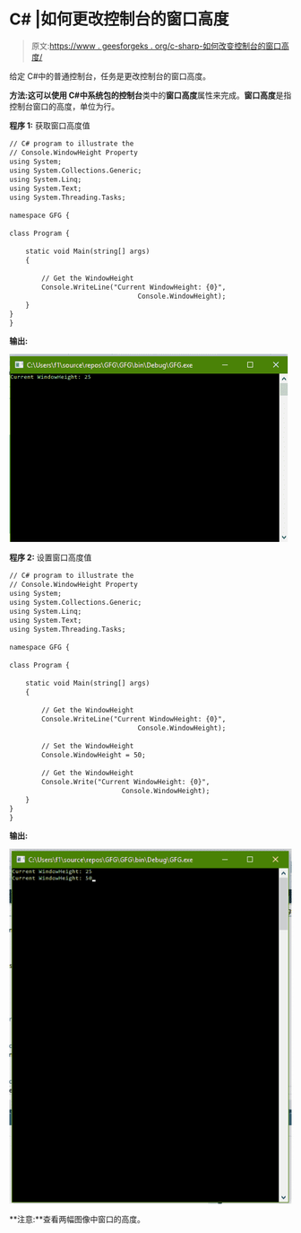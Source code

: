 # C# |如何更改控制台的窗口高度

> 原文:[https://www . geesforgeks . org/c-sharp-如何改变控制台的窗口高度/](https://www.geeksforgeeks.org/c-sharp-how-to-change-the-windowheight-of-the-console/)

给定 C#中的普通控制台，任务是更改控制台的窗口高度。

**方法:**这可以使用 C#中系统包的**控制台**类中的**窗口高度**属性来完成。**窗口高度**是指控制台窗口的高度，单位为行。

**程序 1:** 获取窗口高度值

```
// C# program to illustrate the
// Console.WindowHeight Property 
using System;
using System.Collections.Generic;
using System.Linq;
using System.Text;
using System.Threading.Tasks;

namespace GFG {

class Program {

    static void Main(string[] args)
    {

        // Get the WindowHeight
        Console.WriteLine("Current WindowHeight: {0}",
                                Console.WindowHeight);
    }
}
}
```

**输出:**

![](img/1259a6bc4e54d90f8780fe4be228583c.png)

**程序 2:** 设置窗口高度值

```
// C# program to illustrate the
// Console.WindowHeight Property 
using System;
using System.Collections.Generic;
using System.Linq;
using System.Text;
using System.Threading.Tasks;

namespace GFG {

class Program {

    static void Main(string[] args)
    {

        // Get the WindowHeight
        Console.WriteLine("Current WindowHeight: {0}",
                                Console.WindowHeight);

        // Set the WindowHeight
        Console.WindowHeight = 50;

        // Get the WindowHeight
        Console.Write("Current WindowHeight: {0}",
                            Console.WindowHeight);
    }
}
}
```

**输出:**

![](img/b796a0c56ade24d5bdd27b697be3ee6a.png)

**注意:**查看两幅图像中窗口的高度。